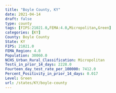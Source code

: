 ```yaml
---
title: "Boyle County, KY"
date: 2021-04-14
draft: false
type: county
tags: [FIPS:21021.0,FEMA:4.0,Micropolitan,Green]
categories: [KY]
County: Boyle County
State: KY
FIPS: 21021.0
FEMA_Region: 4.0
Population: 30060.0
NCHS_Urban_Rural_Classification: Micropolitan
Tests_in_prior_14_days: 2228.0
Fourteen_day_test_rate_per_100000: 7412.0
Percent_Positivity_in_prior_14_days: 0.017
Level: Green
url: /states/KY/boyle-county
---
```



